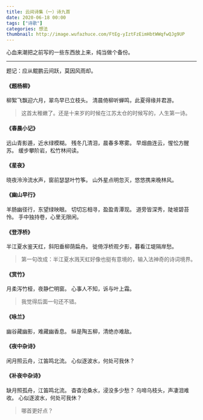 ```yaml
---
title: 云间诗集（一）诗九首
date: 2020-06-18 00:00
tags: ["诗歌"]
categories: 想法
thumbnail: http://image.wufazhuce.com/FtEg-yIztFzEimHbtWWqfwQJg9UP
---
```


心血来潮把之前写的一些东西放上来，纯当做个备份。

---

题记：应从鲲鹏云间跃，莫因风雨却。

#### 《题杨柳》

柳絮飞飘迎六月，翠鸟早已立枝头。
清晨倚柳听蝉鸣，此夏得缘并君游。

> 这首太稚嫩了。还是十来岁的时候在江苏太仓的时候写的，人生第一诗。

#### 《春晨小记》

远山青影遁，近水绿模糊。
残冬几清泪，晨春多寒雾。
早烟曲连云，惺忪方醒苏。
缓步攀阶岩，松竹林间读。

#### 《星夜》

晓夜泠泠流水声，窗前瑟瑟叶竹筝。
山外星点明忽灭，悠悠携来晚林风。

#### 《幽山早行》

羊肠幽径行，东望绿映眼。
切切忘相寻，盈盈青潭现。
道旁皆深秀，陡坡碧苔怜。
手中独持卷，心里无限闲。

#### 《登浮桥》

半江夏水鉴天红，斜阳垂柳荫扁舟。
徙倚浮桥观夕影，暮看江堤隔岸愁。

> 第一句改成：半江夏水溅天虹好像也挺有意境的，输入法神奇的诗词境界。

#### 《赏竹》

月柔泻竹桠，夜静伫明窗。
心事人不知，诉与叶上霜。

> 我觉得后面一句还不错。

#### 《咏兰》

幽谷藏幽影，难藏幽香息。
纵是陶五柳，清绝亦难敌。

#### 《夜中杂诗》

闲月照云舟，江笛鸣北流。
心似逐波水，何处可我休？

#### 《补夜中杂诗》

缺月照孤舟，江笛鸣北流。
杳杳沧桑水，浸没多少愁？
乌啼乌枝头，声凄泪难收。
心似逐波水，何处可我休？

> 哪首更好点？